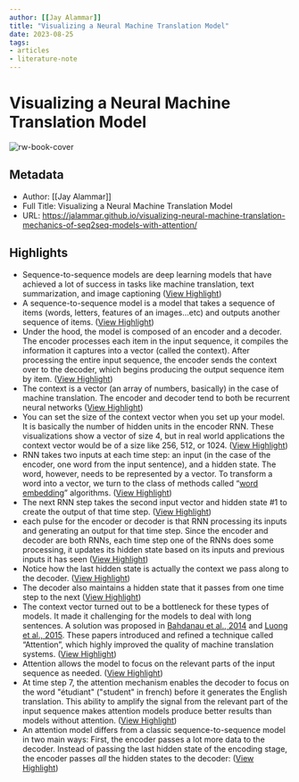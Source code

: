 ```yaml
---
author: [[Jay Alammar]]
title: "Visualizing a Neural Machine Translation Model"
date: 2023-08-25
tags: 
- articles
- literature-note
---
```

# Visualizing a Neural Machine Translation Model

![rw-book-cover](https://readwise-assets.s3.amazonaws.com/static/images/article1.be68295a7e40.png)

## Metadata
- Author: [[Jay Alammar]]
- Full Title: Visualizing a Neural Machine Translation Model
- URL: https://jalammar.github.io/visualizing-neural-machine-translation-mechanics-of-seq2seq-models-with-attention/

## Highlights
- Sequence-to-sequence models are deep learning models that have achieved a lot of success in tasks like machine translation, text summarization, and image captioning ([View Highlight](https://read.readwise.io/read/01gr3nv5vttyncanrptep48jnz))
- A sequence-to-sequence model is a model that takes a sequence of items (words, letters, features of an images…etc) and outputs another sequence of items. ([View Highlight](https://read.readwise.io/read/01gr3njgkdgd6y9frntw9jxhf1))
- Under the hood, the model is composed of an encoder and a decoder.
  The encoder processes each item in the input sequence, it compiles the information it captures into a vector (called the context). After processing the entire input sequence, the encoder sends the context over to the decoder, which begins producing the output sequence item by item. ([View Highlight](https://read.readwise.io/read/01gr3nm5vg4dnv831j7dqytxrw))
- The context is a vector (an array of numbers, basically) in the case of machine translation. The encoder and decoder tend to both be recurrent neural networks ([View Highlight](https://read.readwise.io/read/01gr3nmy39nha0ggw7mnkf0pa5))
- You can set the size of the context vector when you set up your model. It is basically the number of hidden units in the encoder RNN. These visualizations show a vector of size 4, but in real world applications the context vector would be of a size like 256, 512, or 1024. ([View Highlight](https://read.readwise.io/read/01gr3nnhctxxw7npj11y72x88w))
- RNN takes two inputs at each time step: an input (in the case of the encoder, one word from the input sentence), and a hidden state. The word, however, needs to be represented by a vector. To transform a word into a vector, we turn to the class of methods called “[word embedding](https://machinelearningmastery.com/what-are-word-embeddings/)” algorithms. ([View Highlight](https://read.readwise.io/read/01gr3nphycgsrkr71be5r59p9a))
- The next RNN step takes the second input vector and hidden state #1 to create the output of that time step. ([View Highlight](https://read.readwise.io/read/01gr3pdrygrfvtjz0eh0ysd8q7))
- each pulse for the encoder or decoder is that RNN processing its inputs and generating an output for that time step. Since the encoder and decoder are both RNNs, each time step one of the RNNs does some processing, it updates its hidden state based on its inputs and previous inputs it has seen ([View Highlight](https://read.readwise.io/read/01gr3pgaqdtpdzq394war17qy2))
- Notice how the last hidden state is actually the context we pass along to the decoder. ([View Highlight](https://read.readwise.io/read/01gr3pgh3tjyzyyttfv3gzbdkh))
- The decoder also maintains a hidden state that it passes from one time step to the next ([View Highlight](https://read.readwise.io/read/01gr3ph1qrd5mfrcgxf931r1n1))
- The context vector turned out to be a bottleneck for these types of models. It made it challenging for the models to deal with long sentences. A solution was proposed in [Bahdanau et al., 2014](https://arxiv.org/abs/1409.0473) and [Luong et al., 2015](https://arxiv.org/abs/1508.04025). These papers introduced and refined a technique called “Attention”, which highly improved the quality of machine translation systems. ([View Highlight](https://read.readwise.io/read/01gr3pjqrvpfw11cff1zanafyg))
- Attention allows the model to focus on the relevant parts of the input sequence as needed. ([View Highlight](https://read.readwise.io/read/01gr3pmn7ntadgvqb3hwjnzf9g))
- At time step 7, the attention mechanism enables the decoder to focus on the word "étudiant" ("student" in french) before it generates the English translation. This ability to amplify the signal from the relevant part of the input sequence makes attention models produce better results than models without attention. ([View Highlight](https://read.readwise.io/read/01gr3pq25bkrqfpk9rb9pszx6p))
- An attention model differs from a classic sequence-to-sequence model in two main ways:
  First, the encoder passes a lot more data to the decoder. Instead of passing the last hidden state of the encoding stage, the encoder passes *all* the hidden states to the decoder: ([View Highlight](https://read.readwise.io/read/01gr3prcswwfmn6r2cv56e7jew))
